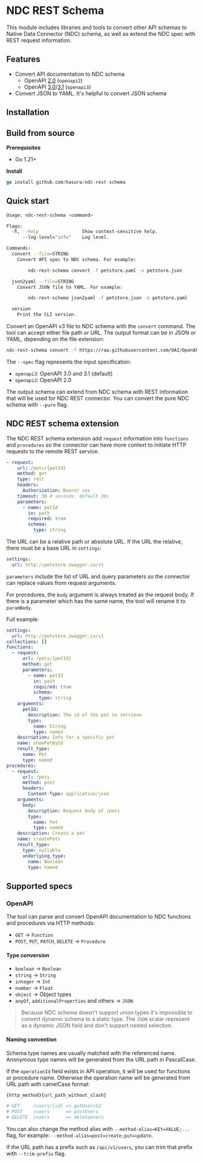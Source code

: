 # NDC REST Schema

This module includes libraries and tools to convert other API schemas to Native Data Connector (NDC) schema, as well as extend the NDC spec with REST request information.

## Features

- Convert API documentation to NDC schema
  - OpenAPI [2.0](https://swagger.io/specification/v2/) (`openapi2`)
  - OpenAPI [3.0](https://swagger.io/specification/v3)/[3.1](https://swagger.io/specification/) (`openapi3`)
- Convert JSON to YAML. It's helpful to convert JSON schema

## Installation

## Build from source

**Prerequisites**

- Go 1.21+

**Install**

```go
go install github.com/hasura/ndc-rest-schema
```

## Quick start

```sh
Usage: ndc-rest-schema <command>

Flags:
  -h, --help                Show context-sensitive help.
      --log-level="info"    Log level.

Commands:
  convert --file=STRING
    Convert API spec to NDC schema. For example:

        ndc-rest-schema convert -f petstore.yaml -o petstore.json

  json2yaml --file=STRING
    Convert JSON file to YAML. For example:

        ndc-rest-schema json2yaml -f petstore.json -o petstore.yaml

  version
    Print the CLI version.
```

Convert an OpenAPI v3 file to NDC schema with the `convert` command. The tool can accept either file path or URL. The output format can be in JSON or YAML, depending on the file extension:

```sh
ndc-rest-schema convert -f https://raw.githubusercontent.com/OAI/OpenAPI-Specification/main/examples/v3.0/petstore.yaml -o petstore.json --spec openapi3
```

The `--spec` flag represents the input specification:

- `openapi3`: OpenAPI 3.0 and 3.1 (default)
- `openapi2`: OpenAPI 2.0

The output schema can extend from NDC schema with REST information that will be used for NDC REST connector. You can convert the pure NDC schema with `--pure` flag.

## NDC REST schema extension

The NDC REST schema extension add `request` information into `functions` and `procedures` so the connector can have more context to initiate HTTP requests to the remote REST service.

```yaml
- request:
    url: /pets/{petId}
    method: get
    type: rest
    headers:
      Authorization: Bearer xxx
    timeout: 30 # seconds, default 30s
    parameters:
      - name: petId
        in: path
        required: true
        schema:
          type: string
```

The URL can be a relative path or absolute URL. If the URL the relative, there must be a base URL in `settings`:

```yaml
settings:
  url: http://petstore.swagger.io/v1
```

`parameters` include the list of URL and query parameters so the connector can replace values from request arguments.

For procedures, the `body` argument is always treated as the request body. If there is a parameter which has the same name, the tool will rename it to `paramBody`.

Full example:

```yaml
settings:
  url: http://petstore.swagger.io/v1
collections: []
functions:
  - request:
      url: /pets/{petId}
      method: get
      parameters:
        - name: petId
          in: path
          required: true
          schema:
            type: string
    arguments:
      petId:
        description: The id of the pet to retrieve
        type:
          name: String
          type: named
    description: Info for a specific pet
    name: showPetById
    result_type:
      name: Pet
      type: named
procedures:
  - request:
      url: /pets
      method: post
      headers:
        Content-Type: application/json
    arguments:
      body:
        description: Request body of /pets
        type:
          name: Pet
          type: named
    description: Create a pet
    name: createPets
    result_type:
      type: nullable
      underlying_type:
        name: Boolean
        type: named
```

## Supported specs

### OpenAPI

The tool can parse and convert OpenAPI documentation to NDC functions and procedures via HTTP methods:

- `GET` -> `Function`
- `POST`, `PUT`, `PATCH`, `DELETE` -> `Procedure`

#### Type conversion

- `boolean` -> `Boolean`
- `string` -> `String`
- `integer` -> `Int`
- `number` -> `Float`
- `object` -> Object types
- `anyOf`, `additionalProperties` and others -> `JSON`

> Because NDC schema doesn't support union types it's impossible to convert dynamic schema to a static type. The `JSON` scalar represent as a dynamic JSON field and don't support nested selection.

#### Naming convention

Schema type names are usually matched with the referenced name. Anonymous type names will be generated from the URL path in PascalCase.

If the `operationId` field exists in API operation, it will be used for functions or procedure name. Otherwise the operation name will be generated from URL path with camelCase format:

```sh
{http_method}{url_path_without_slash}

# GET     /users/{id} => getUsersId
# POST    /users      => postUsers
# DELETE  /users      => deleteUsers
```

You can also change the method alias with `--method-alias=KEY=VALUE;...` flag, for example: `--method-alias=post=create;put=update`.

If the URL path has a prefix such as `/api/v1/users`, you can trim that prefix with `--trim-prefix` flag.
